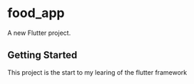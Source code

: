 # food_app

A new Flutter project.

## Getting Started

This project is the start to my learing of the flutter framework

